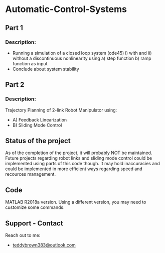 # Automatic-Control-Systems

## Part 1
### Description:

- Running a simulation of a closed loop system (ode45)
  i) with and ii) without a discontinuous nonlinearity
  using a) step function b) ramp function
  as input
- Conclude about system stability

## Part 2
### Description:

Trajectory Planning of 2-link Robot Manipulator using:
 - A) Feedback Linearization	
 - B) Sliding Mode Control

## Status of the project
As of the completion of the project, it will probably NOT be maintained. Future projects regarding robot links and sliding mode control could be implemented using parts of this code though. It may hold inaccuracies and could be implemented in more efficient ways regarding speed and recources management.

## Code
MATLAB R2018a version. Using a different version, you may need to customize some commands.

## Support - Contact
Reach out to me:
- teddybrown383@outlook.com
